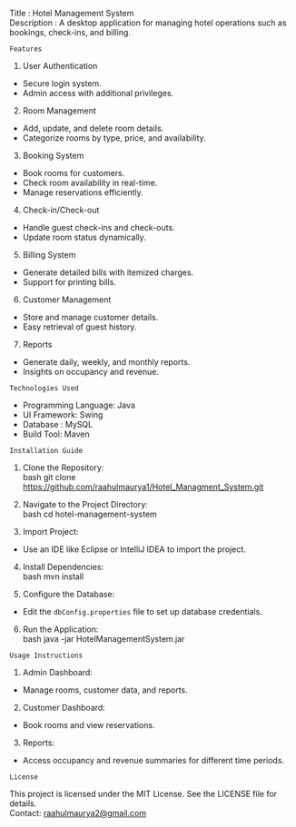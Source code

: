   Title : Hotel Management System  
  Description : A desktop application for managing hotel operations such as bookings, check-ins, and billing.
 
    Features
1.    User Authentication   
   - Secure login system.
   - Admin access with additional privileges.

2.    Room Management   
   - Add, update, and delete room details.
   - Categorize rooms by type, price, and availability.

3.    Booking System   
   - Book rooms for customers.
   - Check room availability in real-time.
   - Manage reservations efficiently.

4.    Check-in/Check-out   
   - Handle guest check-ins and check-outs.
   - Update room status dynamically.

5.    Billing System   
   - Generate detailed bills with itemized charges.
   - Support for printing bills.

6.    Customer Management   
   - Store and manage customer details.
   - Easy retrieval of guest history.

7.    Reports   
   - Generate daily, weekly, and monthly reports.
   - Insights on occupancy and revenue.

    Technologies Used
-    Programming Language: Java
-    UI Framework: Swing
-    Database : MySQL
-    Build Tool: Maven

    Installation Guide
1.    Clone the Repository:  
      bash
   git clone https://github.com/raahulmaurya1/Hotel_Managment_System.git
      
2.    Navigate to the Project Directory:  
      bash
   cd hotel-management-system
      
3.    Import Project:  
   - Use an IDE like Eclipse or IntelliJ IDEA to import the project.
4.    Install Dependencies:  
      bash
   mvn install
      
5.    Configure the Database:  
   - Edit the `dbConfig.properties` file to set up database credentials.
6.    Run the Application:  
      bash
   java -jar HotelManagementSystem.jar
      

    Usage Instructions
1.    Admin Dashboard:
   - Manage rooms, customer data, and reports.
2.    Customer Dashboard:
   - Book rooms and view reservations.
3.    Reports:
   - Access occupancy and revenue summaries for different time periods.

    License
This project is licensed under the MIT License. See the LICENSE file for details.<br/>
Contact: raahulmaurya2@gmail.com
   

